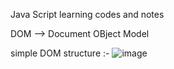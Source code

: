 Java Script learning codes and notes 

DOM --> Document OBject Model



simple DOM structure :-
![image](https://github.com/roysubhajyoti/javascript_learnings/assets/108193097/923dc2b4-2c78-49aa-b7c5-388129dce07b)
